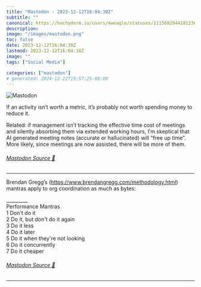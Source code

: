 ```yaml
---
title: "Mastodon - 2023-12-12T16:04:30Z"
subtitle: ""
canonical: https://hachyderm.io/users/mweagle/statuses/111568294418123611
description:
image: "/images/mastodon.png"
toc: false
date: 2023-12-12T16:04:30Z
lastmod: 2023-12-12T16:04:30Z
image: ""
tags: ["Social Media"]

categories: ["mastodon"]
# generated: 2024-12-22T19:57:25-08:00
---
```

![Mastodon](/images/mastodon.png)

<p>If an activity isn’t worth a metric, it’s probably not worth spending money to reduce it. </p><p>Related: if management isn’t tracking the effective time cost of meetings and silently absorbing them via extended working hours, I’m skeptical that AI generated meeting notes (accurate or hallucinated) will “free up time”. More likely, since meetings are now assisted, there will be more of them.</p>


###### [Mastodon Source 🐘](https://hachyderm.io/@mweagle/111568294418123611)

___

<p>Brendan Gregg’s (<a href="https://www.brendangregg.com/methodology.html" target="_blank" rel="nofollow noopener noreferrer" translate="no"><span class="invisible">https://www.</span><span class="ellipsis">brendangregg.com/methodology.h</span><span class="invisible">tml</span></a>) mantras apply to org coordination as much as bytes:</p><p>_________<br />Performance Mantras<br />	1	Don&#39;t do it<br />	2	Do it, but don&#39;t do it again<br />	3	Do it less<br />	4	Do it later<br />	5	Do it when they&#39;re not looking<br />	6	Do it concurrently<br />	7	Do it cheaper</p>


###### [Mastodon Source 🐘](https://hachyderm.io/@mweagle/111568307888826550)

___
